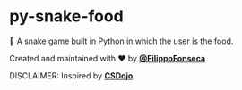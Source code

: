 # py-snake-food

🍎 A snake game built in Python in which the user is the food.

Created and maintained with ❤️ by [**@FilippoFonseca**](https://twitter.com/FilippoFonseca).

DISCLAIMER: Inspired by [**CSDojo**](https://www.youtube.com/channel/UCxX9wt5FWQUAAz4UrysqK9A).
